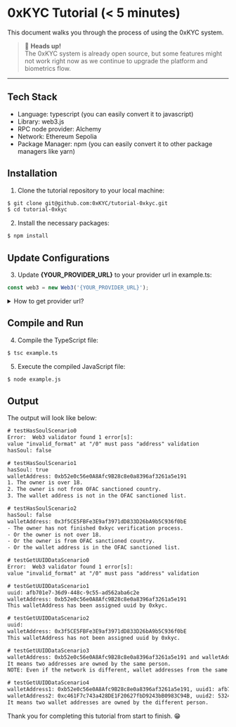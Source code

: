 # 0xKYC Tutorial (< 5 minutes)

This document walks you through the process of using the 0xKYC system.

> 🚦 **Heads up!**  
> The 0xKYC system is already open source, but some features might not work right now as we continue to upgrade the platform and biometrics flow.

---

## Tech Stack
- Language: typescript (you can easily convert it to javascript)
- Library: web3.js
- RPC node provider: Alchemy
- Network: Ethereum Sepolia
- Package Manager: npm (you can easily convert it to other package managers like yarn)

## Installation
1. Clone the tutorial repository to your local machine:

``` bash
$ git clone git@github.com:0xKYC/tutorial-0xkyc.git
$ cd tutorial-0xkyc
```

2. Install the necessary packages:

``` bash
$ npm install
```

## Update Configurations
3. Update **{YOUR_PROVIDER_URL}** to your provider url in example.ts:

``` typescript
const web3 = new Web3('{YOUR_PROVIDER_URL}');
```

<details>
<summary>How to get provider url?</summary>

1. Go to [alchemy website](https://www.alchemy.com/)
2. Open a free account
3. Sign in and [go to dashboard](https://dashboard.alchemy.com/)
4. Create a new Sepolia app
   
  <img width="1202" alt="Screenshot 2023-07-18 at 16 48 50" src="https://github.com/0xKYC/tutorial-0xkyc/assets/14136835/f801d779-f7cb-436b-9385-cb3e8ac85399">
   
5. Copy your **HTTPS url** and update **{YOUR_PROVIDER_URL}**.
   
  <img width="689" alt="Screenshot 2023-07-18 at 16 51 00" src="https://github.com/0xKYC/tutorial-0xkyc/assets/14136835/f56bdec2-c453-4e1c-b10b-9f841c6fcd3a">

</details>

## Compile and Run

4. Compile the TypeScript file:

``` bash
$ tsc example.ts
```

5. Execute the compiled JavaScript file:

``` bash
$ node example.js
```

## Output
The output will look like below:

``` txt
# testHasSoulScenario0
Error:  Web3 validator found 1 error[s]:
value "invalid_format" at "/0" must pass "address" validation
hasSoul: false

# testHasSoulScenario1
hasSoul: true
walletAddress: 0xb52e0c56e0A8Afc9B28c8e0a8396af3261a5e191
1. The owner is over 18.
2. The owner is not from OFAC sanctioned country.
3. The wallet address is not in the OFAC sanctioned list.

# testHasSoulScenario2
hasSoul: false
walletAddress: 0x3f5CE5FBFe3E9af3971dD833D26bA9b5C936f0bE
- The owner has not finished 0xkyc verification process.
- Or the owner is not over 18.
- Or the owner is from OFAC sanctioned country.
- Or the wallet address is in the OFAC sanctioned list.

# testGetUUIDDataScenario0
Error:  Web3 validator found 1 error[s]:
value "invalid_format" at "/0" must pass "address" validation

# testGetUUIDDataScenario1
uuid: afb701e7-36d9-448c-9c55-ad562aba6c2e
walletAddress: 0xb52e0c56e0A8Afc9B28c8e0a8396af3261a5e191
This walletAddress has been assigned uuid by 0xkyc.

# testGetUUIDDataScenario2
uuid:
walletAddress: 0x3f5CE5FBFe3E9af3971dD833D26bA9b5C936f0bE
This walletAddress has not been assigned uuid by 0xkyc.

# testGetUUIDDataScenario3
walletAddress: 0xb52e0c56e0A8Afc9B28c8e0a8396af3261a5e191 and walletAddress: 0x778c6Eec2b9a1Cf006e854abBcd261F63b3eb769 have the same uuid: afb701e7-36d9-448c-9c55-ad562aba6c2e
It means two addresses are owned by the same person.
NOTE: Even if the network is different, wallet addresses from the same person has the same UUID.

# testGetUUIDDataScenario4
walletAddress1: 0xb52e0c56e0A8Afc9B28c8e0a8396af3261a5e191, uuid1: afb701e7-36d9-448c-9c55-ad562aba6c2e
walletAddress2: 0xc461F7c743a428DE1F20627fbD9243bB0983C94B, uuid2: 5324d1da-c44a-47e5-857e-72db6529b440
It means two wallet addresses are owned by the different person.
```

Thank you for completing this tutorial from start to finish. 😁
